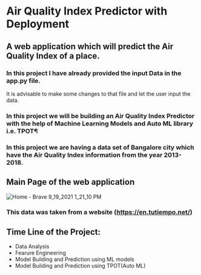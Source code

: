 # Air Quality Index Predictor with Deployment
## A web application which will predict the Air Quality Index of a place.
### In this project I have already provided the input Data in the app.py file.
It is advisable to make some changes to that file and let the user input the data.
### In this project we will be building an Air Quality Index Predictor with the help of Machine Learning Models and Auto ML library i.e. TPOT¶
### In this project we are having a data set of Bangalore city which have the Air Quality Index information from the year 2013-2018.

## Main Page of the web application
![Home - Brave 9_19_2021 1_21_10 PM](https://user-images.githubusercontent.com/65214856/133919903-5a500a56-a207-4ae4-9b17-717b5b7eed70.png)


### This data was taken from a website (https://en.tutiempo.net/)

## Time Line of the Project:
- Data Analysis
- Fearure Engineering
- Model Building and Prediction using ML models
- Model Building and Prediction using TPOT(Auto ML)
